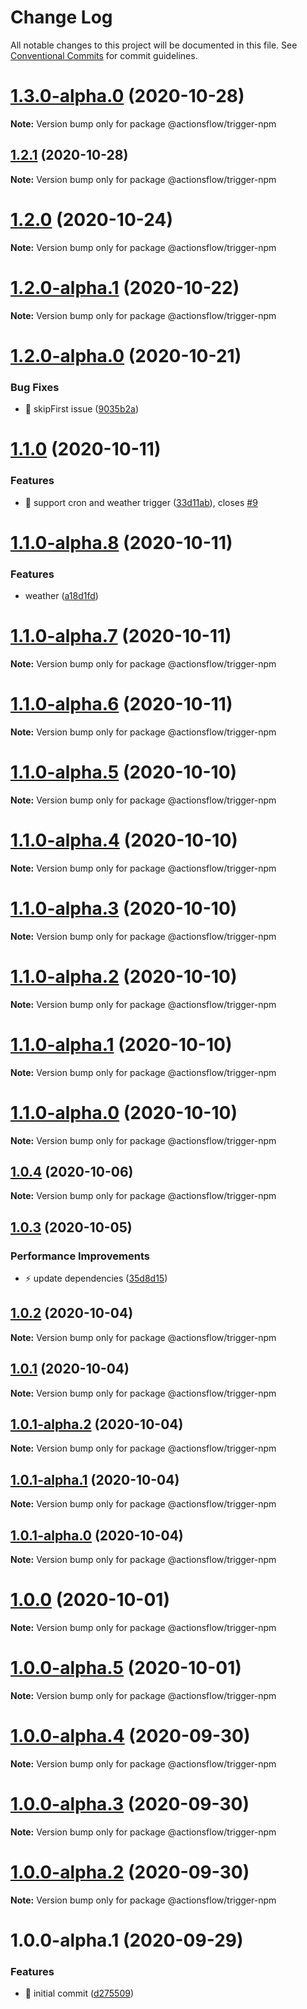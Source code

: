 # Change Log

All notable changes to this project will be documented in this file.
See [Conventional Commits](https://conventionalcommits.org) for commit guidelines.

# [1.3.0-alpha.0](https://github.com/actionsflow/actionsflow/compare/@actionsflow/trigger-npm@1.2.1...@actionsflow/trigger-npm@1.3.0-alpha.0) (2020-10-28)

**Note:** Version bump only for package @actionsflow/trigger-npm





## [1.2.1](https://github.com/actionsflow/actionsflow/compare/@actionsflow/trigger-npm@1.2.0...@actionsflow/trigger-npm@1.2.1) (2020-10-28)

**Note:** Version bump only for package @actionsflow/trigger-npm





# [1.2.0](https://github.com/actionsflow/actionsflow/compare/@actionsflow/trigger-npm@1.2.0-alpha.1...@actionsflow/trigger-npm@1.2.0) (2020-10-24)

**Note:** Version bump only for package @actionsflow/trigger-npm





# [1.2.0-alpha.1](https://github.com/actionsflow/actionsflow/compare/@actionsflow/trigger-npm@1.2.0-alpha.0...@actionsflow/trigger-npm@1.2.0-alpha.1) (2020-10-22)

**Note:** Version bump only for package @actionsflow/trigger-npm





# [1.2.0-alpha.0](https://github.com/actionsflow/actionsflow/compare/@actionsflow/trigger-npm@1.1.0...@actionsflow/trigger-npm@1.2.0-alpha.0) (2020-10-21)


### Bug Fixes

* 🐛 skipFirst issue ([9035b2a](https://github.com/actionsflow/actionsflow/commit/9035b2a3e80085fe9e0f94053edeae55526b5a34))





# [1.1.0](https://github.com/actionsflow/actionsflow/compare/@actionsflow/trigger-npm@1.0.4...@actionsflow/trigger-npm@1.1.0) (2020-10-11)


### Features

* 🎸 support cron and weather trigger ([33d11ab](https://github.com/actionsflow/actionsflow/commit/33d11ab0952b84aaa38e7195407138180f727392)), closes [#9](https://github.com/actionsflow/actionsflow/issues/9)





# [1.1.0-alpha.8](https://github.com/actionsflow/actionsflow/compare/@actionsflow/trigger-npm@1.1.0-alpha.7...@actionsflow/trigger-npm@1.1.0-alpha.8) (2020-10-11)


### Features

* weather ([a18d1fd](https://github.com/actionsflow/actionsflow/commit/a18d1fd3d27db8a287452381eaf0d38470ea2993))





# [1.1.0-alpha.7](https://github.com/actionsflow/actionsflow/compare/@actionsflow/trigger-npm@1.1.0-alpha.6...@actionsflow/trigger-npm@1.1.0-alpha.7) (2020-10-11)

**Note:** Version bump only for package @actionsflow/trigger-npm





# [1.1.0-alpha.6](https://github.com/actionsflow/actionsflow/compare/@actionsflow/trigger-npm@1.1.0-alpha.5...@actionsflow/trigger-npm@1.1.0-alpha.6) (2020-10-11)

**Note:** Version bump only for package @actionsflow/trigger-npm





# [1.1.0-alpha.5](https://github.com/actionsflow/actionsflow/compare/@actionsflow/trigger-npm@1.1.0-alpha.4...@actionsflow/trigger-npm@1.1.0-alpha.5) (2020-10-10)

**Note:** Version bump only for package @actionsflow/trigger-npm





# [1.1.0-alpha.4](https://github.com/actionsflow/actionsflow/compare/@actionsflow/trigger-npm@1.1.0-alpha.3...@actionsflow/trigger-npm@1.1.0-alpha.4) (2020-10-10)

**Note:** Version bump only for package @actionsflow/trigger-npm





# [1.1.0-alpha.3](https://github.com/actionsflow/actionsflow/compare/@actionsflow/trigger-npm@1.1.0-alpha.2...@actionsflow/trigger-npm@1.1.0-alpha.3) (2020-10-10)

**Note:** Version bump only for package @actionsflow/trigger-npm





# [1.1.0-alpha.2](https://github.com/actionsflow/actionsflow/compare/@actionsflow/trigger-npm@1.1.0-alpha.1...@actionsflow/trigger-npm@1.1.0-alpha.2) (2020-10-10)

**Note:** Version bump only for package @actionsflow/trigger-npm





# [1.1.0-alpha.1](https://github.com/actionsflow/actionsflow/compare/@actionsflow/trigger-npm@1.1.0-alpha.0...@actionsflow/trigger-npm@1.1.0-alpha.1) (2020-10-10)

**Note:** Version bump only for package @actionsflow/trigger-npm





# [1.1.0-alpha.0](https://github.com/actionsflow/actionsflow/compare/@actionsflow/trigger-npm@1.0.4...@actionsflow/trigger-npm@1.1.0-alpha.0) (2020-10-10)

**Note:** Version bump only for package @actionsflow/trigger-npm





## [1.0.4](https://github.com/actionsflow/actionsflow/compare/@actionsflow/trigger-npm@1.0.3...@actionsflow/trigger-npm@1.0.4) (2020-10-06)

**Note:** Version bump only for package @actionsflow/trigger-npm





## [1.0.3](https://github.com/actionsflow/actionsflow/compare/@actionsflow/trigger-npm@1.0.2...@actionsflow/trigger-npm@1.0.3) (2020-10-05)


### Performance Improvements

* ⚡️ update dependencies ([35d8d15](https://github.com/actionsflow/actionsflow/commit/35d8d15d049f9b8109186449c3405a7c891d1bab))





## [1.0.2](https://github.com/actionsflow/actionsflow/compare/@actionsflow/trigger-npm@1.0.1...@actionsflow/trigger-npm@1.0.2) (2020-10-04)

**Note:** Version bump only for package @actionsflow/trigger-npm





## [1.0.1](https://github.com/actionsflow/actionsflow/compare/@actionsflow/trigger-npm@1.0.1-alpha.2...@actionsflow/trigger-npm@1.0.1) (2020-10-04)

**Note:** Version bump only for package @actionsflow/trigger-npm





## [1.0.1-alpha.2](https://github.com/actionsflow/actionsflow/compare/@actionsflow/trigger-npm@1.0.1-alpha.1...@actionsflow/trigger-npm@1.0.1-alpha.2) (2020-10-04)

**Note:** Version bump only for package @actionsflow/trigger-npm





## [1.0.1-alpha.1](https://github.com/actionsflow/actionsflow/compare/@actionsflow/trigger-npm@1.0.1-alpha.0...@actionsflow/trigger-npm@1.0.1-alpha.1) (2020-10-04)

**Note:** Version bump only for package @actionsflow/trigger-npm





## [1.0.1-alpha.0](https://github.com/actionsflow/actionsflow/compare/@actionsflow/trigger-npm@1.0.0...@actionsflow/trigger-npm@1.0.1-alpha.0) (2020-10-04)

**Note:** Version bump only for package @actionsflow/trigger-npm





# [1.0.0](https://github.com/actionsflow/actionsflow/compare/@actionsflow/trigger-npm@1.0.0-alpha.5...@actionsflow/trigger-npm@1.0.0) (2020-10-01)

**Note:** Version bump only for package @actionsflow/trigger-npm





# [1.0.0-alpha.5](https://github.com/actionsflow/actionsflow/compare/@actionsflow/trigger-npm@1.0.0-alpha.4...@actionsflow/trigger-npm@1.0.0-alpha.5) (2020-10-01)

**Note:** Version bump only for package @actionsflow/trigger-npm





# [1.0.0-alpha.4](https://github.com/actionsflow/actionsflow/compare/@actionsflow/trigger-npm@1.0.0-alpha.3...@actionsflow/trigger-npm@1.0.0-alpha.4) (2020-09-30)

**Note:** Version bump only for package @actionsflow/trigger-npm





# [1.0.0-alpha.3](https://github.com/actionsflow/actionsflow/compare/@actionsflow/trigger-npm@1.0.0-alpha.2...@actionsflow/trigger-npm@1.0.0-alpha.3) (2020-09-30)

**Note:** Version bump only for package @actionsflow/trigger-npm





# [1.0.0-alpha.2](https://github.com/actionsflow/actionsflow/compare/@actionsflow/trigger-npm@1.0.0-alpha.1...@actionsflow/trigger-npm@1.0.0-alpha.2) (2020-09-30)

**Note:** Version bump only for package @actionsflow/trigger-npm





# 1.0.0-alpha.1 (2020-09-29)


### Features

* 🎸 initial commit ([d275509](https://github.com/actionsflow/actionsflow/commit/d2755093e6a0d80d7352f635d147424e4e0747bd))
